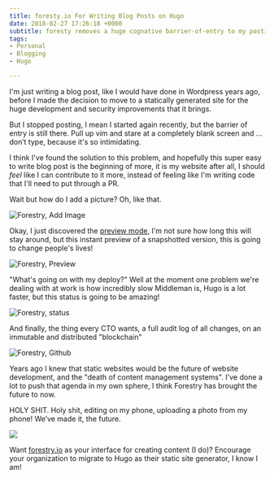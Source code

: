 ```yaml
---
title: foresty.io For Writing Blog Posts on Hugo
date: 2018-02-27 17:26:18 +0000
subtitle: foresty removes a huge cognative barrier-of-entry to my posting.
tags:
- Personal
- Blogging
- Hugo

---
```

I'm just writing a blog post, like I would have done in Wordpress years ago, before I made the decision to move to a statically generated site for the huge development and security improvements that it brings.

But I stopped posting, I mean I started again recently, but the barrier of entry is still there. Pull up vim and stare at a completely blank screen and ... don’t type, because it's so intimidating.

I think I've found the solution to this problem, and hopefully this super easy to write blog post is the beginning of more, it is my website after all, I should _feel_ like I can contribute to it more, instead of feeling like I'm writing code that I'll need to put through a PR.

Wait but how do I add a picture? Oh, like that.

![Forestry, Add Image](/uploads/2018/02/28/forestry-image.png "Forestry, Add Image")

Okay, I just discovered the [preview mode](http://ksqus-uroa767a.preview.forestry.io/2018/02/foresty-for-writing-blog-posts-on-hugo/ "Forestry Preview"), I'm not sure how long this will stay around, but this instant preview of a snapshotted version, this is going to change people's lives!

![Forestry, Preview](/uploads/2018/02/28/forestry-preview.png "Forestry, Preview")

"What's going on with my deploy?" Well at the moment one problem we're dealing with at work is how incredibly slow Middleman is, Hugo is a lot faster, but this status is going to be amazing!

![Forestry, status](/uploads/2018/02/28/forestry-status.png "Forestry, status")

And finally, the thing every CTO wants, a full audit log of all changes, on an immutable and distributed "blockchain"

![Forestry, Github](/uploads/2018/02/28/forestry-github.png "Forestry, Github")

Years ago I knew that static websites would be the future of website development, and the "death of content management systems". I've done a lot to push that agenda in my own sphere, I think Forestry has brought the future to now.

HOLY SHIT. Holy shit, editing on my phone, uploading a photo from my phone! We’ve made it, the future.

![](/uploads/2018/02/28/35B96409-EE8A-47AF-B819-DEEBCB223373.png)

Want [forestry.io](https://forestry.io "forestry.io") as your interface for creating content (I do)? Encourage your organization to migrate to Hugo as their static site generator, I know I am!